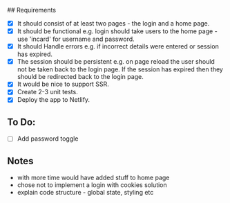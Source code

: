 ## Requirements

- [x] It should consist of at least two pages - the login and a home page.
- [x] It should be functional e.g. login should take users to the home page - use 'incard' for username and password.
- [x] It should Handle errors e.g. if incorrect details were entered or session has expired.
- [x] The session should be persistent e.g. on page reload the user should not be taken back to the login page. If the session has expired then they should be redirected back to the login page.
- [x] It would be nice to support SSR.
- [x] Create 2-3 unit tests.
- [x] Deploy the app to Netlify.

## To Do:

- [ ] Add password toggle

## Notes

- with more time would have added stuff to home page
- chose not to implement a login with cookies solution
- explain code structure - global state, styling etc
